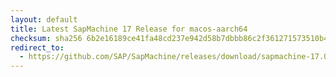 ```yaml
---
layout: default
title: Latest SapMachine 17 Release for macos-aarch64
checksum: sha256 6b2e16189ce41fa48cd237e942d58b7dbbb86c2f361271573510b45f3f286ffc
redirect_to:
  - https://github.com/SAP/SapMachine/releases/download/sapmachine-17.0.9/sapmachine-jdk-17.0.9_macos-aarch64_bin.tar.gz
---
```

